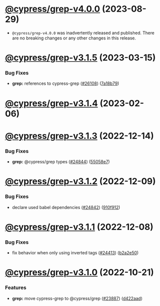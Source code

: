 # [@cypress/grep-v4.0.0](https://github.com/cypress-io/cypress/compare/@cypress/grep-v3.1.5...@cypress/grep-v4.0.0) (2023-08-29)


* `@cypress/grep-v4.0.0` was inadvertently released and published. There are no breaking changes or any other changes in this release.

# [@cypress/grep-v3.1.5](https://github.com/cypress-io/cypress/compare/@cypress/grep-v3.1.4...@cypress/grep-v3.1.5) (2023-03-15)


### Bug Fixes

* **grep:** references to cypress-grep ([#26108](https://github.com/cypress-io/cypress/issues/26108)) ([7a18b79](https://github.com/cypress-io/cypress/commit/7a18b79efae64dc1fc32fb5aaa89969e83971c6f))

# [@cypress/grep-v3.1.4](https://github.com/cypress-io/cypress/compare/@cypress/grep-v3.1.3...@cypress/grep-v3.1.4) (2023-02-06)

# [@cypress/grep-v3.1.3](https://github.com/cypress-io/cypress/compare/@cypress/grep-v3.1.2...@cypress/grep-v3.1.3) (2022-12-14)


### Bug Fixes

* **grep:** @cypress/grep types ([#24844](https://github.com/cypress-io/cypress/issues/24844)) ([55058e7](https://github.com/cypress-io/cypress/commit/55058e7783420d0946bd19eeb72a08ccf3f3a86e))

# [@cypress/grep-v3.1.2](https://github.com/cypress-io/cypress/compare/@cypress/grep-v3.1.1...@cypress/grep-v3.1.2) (2022-12-09)


### Bug Fixes

* declare used babel dependencies ([#24842](https://github.com/cypress-io/cypress/issues/24842)) ([910f912](https://github.com/cypress-io/cypress/commit/910f912373bf857a196e2a0d1a73606e3ee199be))

# [@cypress/grep-v3.1.1](https://github.com/cypress-io/cypress/compare/@cypress/grep-v3.1.0...@cypress/grep-v3.1.1) (2022-12-08)


### Bug Fixes

* fix behavior when only using inverted tags ([#24413](https://github.com/cypress-io/cypress/issues/24413)) ([b2a2e50](https://github.com/cypress-io/cypress/commit/b2a2e508638d5132fc30e01d707de81d22fde359))

# [@cypress/grep-v3.1.0](https://github.com/cypress-io/cypress/compare/@cypress/grep-v3.0.3...@cypress/grep-v3.1.0) (2022-10-21)


### Features

* **grep:** move cypress-grep to @cypress/grep ([#23887](https://github.com/cypress-io/cypress/issues/23887)) ([d422aad](https://github.com/cypress-io/cypress/commit/d422aadfa10e5aaac17ed0e4dd5e18a73d821490))

